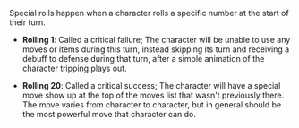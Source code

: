 Special rolls happen when a character rolls a specific number at the start of their turn.

* **Rolling 1**: Called a critical failure;
   The character will be unable to use any moves or items during this turn, instead skipping its turn and receiving a debuff to defense during that turn, after a simple animation of the character tripping plays out.

* **Rolling 20**: Called a critical success;
  The character will have a special move show up at the top of the moves list that wasn't previously there. The move varies from character to character, but in general should be the most powerful move that character can do.
